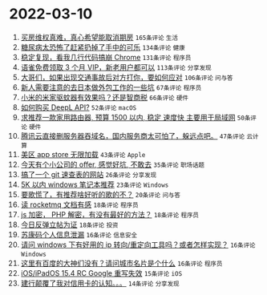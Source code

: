 # 2022-03-10

1. [买房维权真难，真心希望能取消期房](https://www.v2ex.com/t/839312) `165条评论` `生活`
1. [糖尿病太恐怖了赶紧扔掉了手中的可乐](https://www.v2ex.com/t/839307) `134条评论` `健康`
1. [稳定复现，看我几行代码搞崩 Chrome](https://www.v2ex.com/t/839328) `131条评论` `程序员`
1. [语雀免费领取 3 个月 VIP，新老用户都可以](https://www.v2ex.com/t/839357) `113条评论` `分享发现`
1. [大哥们，如果出现交通事故后对方打你，要如何应对](https://www.v2ex.com/t/839351) `106条评论` `问与答`
1. [新人需要注意的去日本做外包工作的一些坑](https://www.v2ex.com/t/839303) `67条评论` `程序员`
1. [小米的米家驱蚊器有效果吗？还是智商税](https://www.v2ex.com/t/839362) `66条评论` `硬件`
1. [如何购买 DeepL API?](https://www.v2ex.com/t/839286) `52条评论` `macOS`
1. [求推荐一款家用路由器, 预算 1500 以内, 稳定 速度快 主要用于局域网](https://www.v2ex.com/t/839354) `50条评论` `硬件`
1. [腾讯云直接删服务器吞域名，国内服务商太可怕了，躲远点吧。](https://www.v2ex.com/t/839500) `47条评论` `云计算`
1. [美区 app store 无限加载](https://www.v2ex.com/t/839445) `43条评论` `Apple`
1. [今天有个小公司的 offer, 感觉好坑, 不敢去](https://www.v2ex.com/t/839453) `35条评论` `职场话题`
1. [搞了一个 git 速查表的网站](https://www.v2ex.com/t/839347) `26条评论` `分享发现`
1. [5K 以内 windows 笔记本推荐](https://www.v2ex.com/t/839412) `23条评论` `Windows`
1. [要歌慌了，有推荐啥好听的歌的不？](https://www.v2ex.com/t/839319) `20条评论` `问与答`
1. [读 rocketmq 文档有感](https://www.v2ex.com/t/839337) `18条评论` `程序员`
1. [js 加密， PHP 解密，有没有最好的方法？](https://www.v2ex.com/t/839306) `18条评论` `程序员`
1. [今日反弹立帖为证](https://www.v2ex.com/t/839295) `18条评论` `投资`
1. [苏康码个人信息泄漏](https://www.v2ex.com/t/839552) `16条评论` `信息安全`
1. [请问 windows 下有好用的 ip 转向/重定向工具吗？或者怎样实现？](https://www.v2ex.com/t/839318) `16条评论` `Windows`
1. [这里有百度的大神们没有？请问城市名片是个什么](https://www.v2ex.com/t/839304) `16条评论` `程序员`
1. [iOS/iPadOS 15.4 RC Google 重写失效](https://www.v2ex.com/t/839407) `15条评论` `iOS`
1. [建行颠覆了我对信用卡的认知。。。](https://www.v2ex.com/t/839530) `14条评论` `分享发现`
